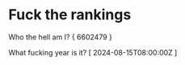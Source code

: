 # Fuck the rankings

Who the hell am I?
{ 6602479 }

What fucking year is it?
[ 2024-08-15T08:00:00Z ]
